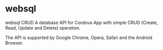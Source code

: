 # websql
websql CRUD 
A database API for Cordova App with
simple CRUD (Create, Read, Update and Delete) operation.

The API is supported by Google Chrome, Opera, Safari and the Android Browser.
